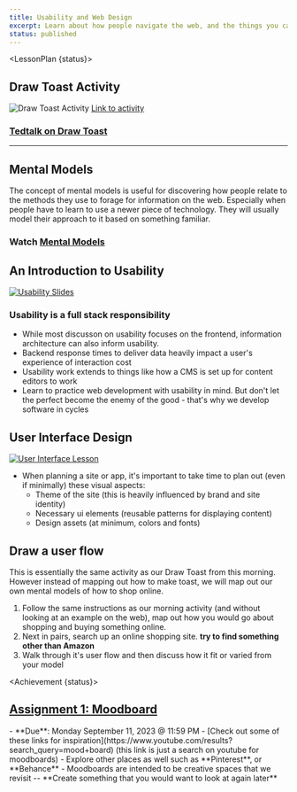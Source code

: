 ```yaml
---
title: Usability and Web Design
excerpt: Learn about how people navigate the web, and the things you can do to make it a positive experience for your users.
status: published
---
```


<script>
	import LessonPlan from "$lib/components/LessonPlan.svelte";
	import Achievement from "$lib/components/Achievement.svelte";
</script>

<LessonPlan {status}>

<h2 id="draw-toast">Draw Toast Activity</h2>

![Draw Toast Activity](/images/qr-codes/dsgn/draw-toast-activity.png)
[Link to activity](https://gamestorming.com/draw-toast/#:~:text=On%20paper%20or%20index%20cards,have%20about%20the%20various%20drawings.)

### [Tedtalk on Draw Toast](https://www.ted.com/talks/tom_wujec_got_a_wicked_problem_first_tell_me_how_you_make_toast?utm_campaign=tedspread&utm_medium=referral&utm_source=tedcomshare)

---

<h2 id="mental-models">Mental Models</h2>

The concept of mental models is useful for discovering how people relate to the methods they use to forage for information on the web. Especially when people have to learn to use a newer piece of technology. They will usually model their approach to it based on something familiar.

### Watch [Mental Models](https://youtu.be/9gM8K4ooavY?si=Ei0WtVbFN4-N-jvu)

<h2 id="usability">An Introduction to Usability</h2>

[![Usability Slides](/images/design/usability-5-components.png)](https://docs.google.com/presentation/d/1dQJo15UfAux64_-mvi-CjAnslWJXlwoKuCnNjq5sT6k/edit?usp=sharing)

### Usability is a full stack responsibility

- While most discusson on usability focuses on the frontend, information architecture can also inform usability.
- Backend response times to deliver data heavily impact a user's experience of interaction cost
- Usability work extends to things like how a CMS is set up for content editors to work
- Learn to practice web development with usability in mind. But don't let the perfect become the enemy of the good - that's why we develop software in cycles

<h2 id="user-interface-elements">User Interface Design</h2>

[![User Interface Lesson](/images/design/user-interface-intro-slide.png)](https://docs.google.com/presentation/d/1w7xdPlt0t1FGJ5EgQcLrnXjKWT3u58lG6WczhHF3oC0/edit?usp=sharing)

- When planning a site or app, it's important to take time to plan out (even if minimally) these visual aspects:
  - Theme of the site (this is heavily influenced by brand and site identity)
  - Necessary ui elements (reusable patterns for displaying content)
  - Design assets (at minimum, colors and fonts)

<h2 id="draw-a-user-flow">Draw a user flow</h2>

This is essentially the same activity as our Draw Toast from this morning. However instead of mapping out how to make toast, we will map out our own mental models of how to shop online.

1. Follow the same instructions as our morning activity (and without looking at an example on the web), map out how you would go about shopping and buying something online.
2. Next in pairs, search up an online shopping site. **try to find something other than Amazon**
3. Walk through it's user flow and then discuss how it fit or varied from your model

</LessonPlan>

<Achievement {status}>

<h2><a href="/courses/dsgn-270/assessments/assignment-1" target="_self">Assignment 1: Moodboard</a></h2>
- **Due**: Monday September 11, 2023 @ 11:59 PM
- [Check out some of these links for inspiration](https://www.youtube.com/results?search_query=mood+board) (this link is just a search on youtube for moodboards)
- Explore other places as well such as **Pinterest**, or **Behance**
- Moodboards are intended to be creative spaces that we revisit -- **Create something that you would want to look at again later**

</Achievement>
